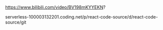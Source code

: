 
https://www.bilibili.com/video/BV198mKYYEKN?


serverless-100003132201.coding.net/p/react-code-source/d/react-code-source/git